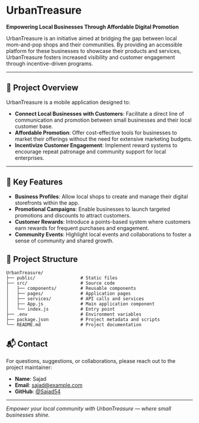 
# UrbanTreasure

**Empowering Local Businesses Through Affordable Digital Promotion**

UrbanTreasure is an initiative aimed at bridging the gap between local mom-and-pop shops and their communities. By providing an accessible platform for these businesses to showcase their products and services, UrbanTreasure fosters increased visibility and customer engagement through incentive-driven programs.

---

## 🚀 Project Overview

UrbanTreasure is a mobile application designed to:

- **Connect Local Businesses with Customers**: Facilitate a direct line of communication and promotion between small businesses and their local customer base.
- **Affordable Promotion**: Offer cost-effective tools for businesses to market their offerings without the need for extensive marketing budgets.
- **Incentivize Customer Engagement**: Implement reward systems to encourage repeat patronage and community support for local enterprises.

---

## 🎯 Key Features

- **Business Profiles**: Allow local shops to create and manage their digital storefronts within the app.
- **Promotional Campaigns**: Enable businesses to launch targeted promotions and discounts to attract customers.
- **Customer Rewards**: Introduce a points-based system where customers earn rewards for frequent purchases and engagement.
- **Community Events**: Highlight local events and collaborations to foster a sense of community and shared growth.


## 📁 Project Structure

```
UrbanTreasure/
├── public/                 # Static files
├── src/                    # Source code
│   ├── components/         # Reusable components
│   ├── pages/              # Application pages
│   ├── services/           # API calls and services
│   ├── App.js              # Main application component
│   └── index.js            # Entry point
├── .env                    # Environment variables
├── package.json            # Project metadata and scripts
└── README.md               # Project documentation
```

## 📬 Contact

For questions, suggestions, or collaborations, please reach out to the project maintainer:

- **Name**: Sajad
- **Email**: [sajad@example.com](mailto:sajad@example.com)
- **GitHub**: [@Sajad54](https://github.com/Sajad54)

---

*Empower your local community with UrbanTreasure — where small businesses shine.*
